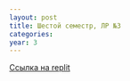 ```yaml
---
layout: post
title: Шестой семестр, ЛР №3
categories: 
year: 3
---
```


[Ссылка на replit](https://replit.com/@sergey290601/sem6-lr3?v=1)
